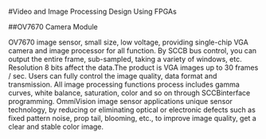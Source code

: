 
#Video and Image Processing Design Using FPGAs

##OV7670 Camera Module

OV7670 image sensor, small size, low voltage, providing single-chip VGA camera and image processor for all function. By SCCB bus control, you can output the entire frame, sub-sampled, taking a variety of windows, etc. Resolution 8 bits affect the data.The product is VGA images up to 30 frames / sec. Users can fully control the image quality, data format and transmission. All image processing functions process includes gamma curves, white balance, saturation, color and so on through SCCBinterface programming. OmmiVision image sensor applications unique sensor technology, by reducing or eliminating optical or electronic defects such as fixed pattern noise, prop tail, blooming, etc., to improve image quality, get a clear and stable color image.
